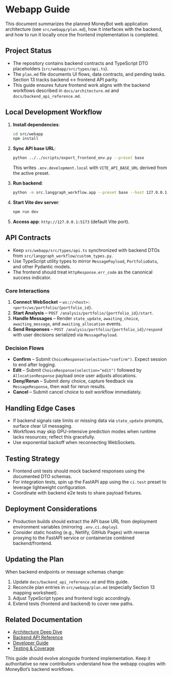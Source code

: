 # Webapp Guide

This document summarizes the planned MoneyBot web application architecture (see `src/webapp/plan.md`), how it interfaces with the backend, and how to run it locally once the frontend implementation is completed.

## Project Status

- The repository contains backend contracts and TypeScript DTO placeholders (`src/webapp/src/types/api.ts`).
- The `plan.md` file documents UI flows, data contracts, and pending tasks. Section 13 tracks backend ↔ frontend API parity.
- This guide ensures future frontend work aligns with the backend workflows described in `docs/architecture.md` and `docs/backend_api_reference.md`.

## Local Development Workflow

1. **Install dependencies**:
   ```bash
   cd src/webapp
   npm install
   ```

2. **Sync API base URL**:
   ```bash
   python ../../scripts/export_frontend_env.py --preset base
   ```
   This writes `.env.development.local` with `VITE_API_BASE_URL` derived from the active preset.

3. **Run backend**:
   ```bash
   python -m src.langgraph_workflow.app --preset base --host 127.0.0.1 --port 8000
   ```

4. **Start Vite dev server**:
   ```bash
   npm run dev
   ```

5. **Access app**: `http://127.0.0.1:5173` (default Vite port).

## API Contracts

- Keep `src/webapp/src/types/api.ts` synchronized with backend DTOs from `src/langgraph_workflow/custom_types.py`.
- Use TypeScript utility types to mirror `MessagePayload`, `PortfolioData`, and other Pydantic models.
- The frontend should treat `HttpResponse.err_code` as the canonical success indicator.

### Core Interactions

1. **Connect WebSocket** – `ws://<host>:<port>/ws/portfolio/{portfolio_id}`.
2. **Start Analysis** – `POST /analysis/portfolio/{portfolio_id}/start`.
3. **Handle Messages** – Render `state_update`, `awaiting_choice`, `awaiting_message`, and `awaiting_allocation` events.
4. **Send Responses** – `POST /analysis/portfolio/{portfolio_id}/respond` with user decisions serialized via `MessagePayload`.

### Decision Flows

- **Confirm** – Submit `ChoiceResponse(selection="confirm")`. Expect session to end after logging.
- **Edit** – Submit `ChoiceResponse(selection="edit")` followed by `AllocationResponse` payload once user adjusts allocations.
- **Deny/Rerun** – Submit deny choice, capture feedback via `MessageResponse`, then wait for rerun results.
- **Cancel** – Submit cancel choice to exit workflow immediately.

## Handling Edge Cases

- If backend signals rate limits or missing data via `state_update` prompts, surface clear UI messaging.
- Workflows may skip GPU-intensive prediction modes when runtime lacks resources; reflect this gracefully.
- Use exponential backoff when reconnecting WebSockets.

## Testing Strategy

- Frontend unit tests should mock backend responses using the documented DTO schemas.
- For integration tests, spin up the FastAPI app using the `ci.test` preset to leverage lightweight configuration.
- Coordinate with backend e2e tests to share payload fixtures.

## Deployment Considerations

- Production builds should extract the API base URL from deployment environment variables (mirroring `.env.ci.deploy`).
- Consider static hosting (e.g., Netlify, GitHub Pages) with reverse proxying to the FastAPI service or containerize combined backend/frontend.

## Updating the Plan

When backend endpoints or message schemas change:

1. Update `docs/backend_api_reference.md` and this guide.
2. Reconcile plan entries in `src/webapp/plan.md` (especially Section 13 mapping worksheet).
3. Adjust TypeScript types and frontend logic accordingly.
4. Extend tests (frontend and backend) to cover new paths.

## Related Documentation

- [Architecture Deep Dive](architecture.md)
- [Backend API Reference](backend_api_reference.md)
- [Developer Guide](developer_guide.md)
- [Testing & Coverage](testing_and_coverage.md)

This guide should evolve alongside frontend implementation. Keep it authoritative so new contributors understand how the webapp couples with MoneyBot’s backend workflows.

